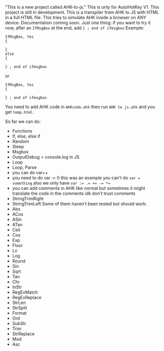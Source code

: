 "This is a new project called AHK-to-js."
This is only for AutoHotKey V1.
This project is still in development.
This is a transpiler from AHK to JS with HTML in a full HTML file.
This tries to simulate AHK inside a browser on ANY device.
Documentation coming soon. Just one thing: if you want to try it now, after an `IfMsgBox` at the end, add `} ; end of ifmsgbox`
Example:
```ahk
IfMsgBox, Yes
{
	
}
else
{
	
} ; end of ifmsgbox

```
or
```ahk
IfMsgBox, Yes
{
	
} ; end of ifmsgbox

```
You need to add AHK code in `AHKcode.ahk` then run `AHK to js.ahk` and you get `temp.html`.

So far we can do:
- Functions
- If, else, else if
- Random
- Sleep
- Msgbox 
- OutputDebug = console.log in JS
- Loop
- Loop, Parse
- you can do var++
- you need to do var := 0 this was an example you can't do `var = something` also we only have `var := .= += -= *=`
- you can add comments in AHK like normal but sometimes it might translate the code in the comments idk don't trust comments
- StringTrimRight
- StringTrimLeft
Some of them haven't been tested but should work:
- Abs
- ACos
- ASin
- ATan
- Ceil
- Cos
- Exp
- Floor
- Ln
- Log
- Round
- Sin
- Sqrt
- Tan
- Chr
- InStr
- RegExMatch
- RegExReplace
- StrLen
- StrSplit
- Format
- Ord
- SubStr
- Trim
- StrReplace
- Mod
- Asc
